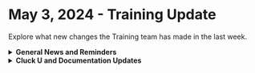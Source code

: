 # May 3, 2024 - Training Update

Explore what new changes the Training team has made in the last week.

<details>

<summary><strong>General News and Reminders</strong></summary>

* **SHOUT OUT** to Philippe, Paul, Ryan, Stephen, Sebastian, and Daemon for successfully taking our [Broken link](broken-reference "mention") Exam, and collecting your prestigious **Certified Rewster** badge in Discord.&#x20;
* Eddie will be back next week with the 100 and current 200 series!

![](<../../../.gitbook/assets/Copy of Clea.png>)

* Join us in our [Cluck-U Discord channel](https://discord.com/channels/936789089703845988/1121465945295167588) if you have any questions, comments, or concerns!

</details>

<details>

<summary><strong>Cluck U and Documentation Updates</strong></summary>

**What's New at Cluck University?**

* We'd love to get your feedback on our Training and Documentation! [Please fill out this form to let us know how we can improve](https://app.sli.do/event/m8C3AjPUnuDgpkVDmPsQL3)!
* As a reminder, you can make training and documentation requests at [https://rewst.canny.io/](https://rewst.canny.io/)
* [Broken link](broken-reference "mention") page added with more information about&#x20;
* New [Broken link](broken-reference "mention") elective page live!
* Sign-up link added to [Broken link](broken-reference "mention") page

**New & Updated Pages:**

* [april-26th-2024-come-see-what-pizzas-cooked-up.md](../../roc-open-mics/rewst-open-mics-north-america/2024-roc-open-mics/april-26th-2024-come-see-what-pizzas-cooked-up.md "mention") page added
* [Broken link](broken-reference "mention") updated with focus and key action information

</details>


